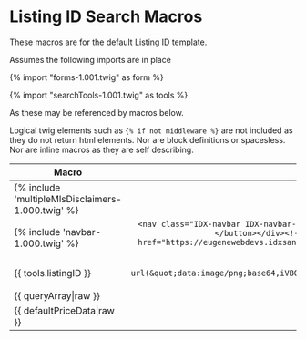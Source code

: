 # Listing ID Search Macros

These macros are for the default Listing ID template.

Assumes the following imports are in place

{% import "forms-1.001.twig" as form %}

{% import "searchTools-1.001.twig" as tools %}

As these may be referenced by macros below.

Logical twig elements such as ```{% if not middleware %}``` are not included as they do not return html elements. Nor are block definitions or spacesless. Nor are inline macros as they are self describing.


| Macro        | Creates           
| ------------- |:-------------:
| {% include 'multipleMlsDisclaimers-1.000.twig' %}     | ``` <div style="display:block; visibility:visible; text-align:center; padding:15px 0 10px 0;">Data services provided by <a href="http://www.idxbroker.com/" target="blank">IDX Broker</a></div> ```
|{% include 'navbar-1.000.twig' %} | ```<nav class="IDX-navbar IDX-navbar-default" role="navigation"><div class="IDX-container-navbar"><!-- Brand and toggle get grouped for better mobile display --><div class="IDX-navbar-header"><button type="button" class="IDX-navbar-toggle IDX-collapsed" data-toggle="idx-collapse" data-target="#IDX-navbar-collapse"><span class="sr-only">Toggle navigation</span><span class="IDX-icon-bar"></span><span class="IDX-icon-bar"></span><span class="IDX-icon-bar"></span></button></div><!-- Collect the nav links, forms, and other content for toggling --><div class="IDX-collapse IDX-navbar-collapse" id="IDX-navbar-collapse"><ul class="IDX-nav IDX-navbar-nav"><li class="IDX-searchNavItem IDX-nav-advanced"><a href="https://eugenewebdevs.idxsandbox.com/idx/search/advanced" class="IDX-searchNavLink"><span>Advanced Search</span></a></li><li class="IDX-searchNavItem IDX-nav-listingid IDX-active"><a href="https://eugenewebdevs.idxsandbox.com/idx/search/listingid" class="IDX-searchNavLink"><span>Listing ID</span></a></li><li class="IDX-searchNavItem IDX-nav-address"><a href="https://eugenewebdevs.idxsandbox.com/idx/search/address" class="IDX-searchNavLink"><span>Address</span></a></li><li class="IDX-searchNavItem IDX-nav-mapsearch"><a href="https://eugenewebdevs.idxsandbox.com/idx/map/mapsearch" class="IDX-searchNavLink"><span>Map Search</span></a></li></ul></div><!-- /.navbar-collapse --></div><!-- /.container-fluid --></nav>```  
|{{ tools.listingID }} | ```<div id="IDX-listingID-group" class="IDX-control-group" data-role="fieldcontain"><label for="IDX-listingID" class="IDX-control-label">Listing ID</label><div class="IDX-controls"><input type="text" name="csv_listingID" id="IDX-listingID" value="" class="IDX-input" data-mini="true" style="background-image: url(&quot;data:image/png;base64,iVBORw0KGgoAAAANSUhEUgAAABAAAAASCAYAAABSO15qAAAAAXNSR0IArs4c6QAAAPhJREFUOBHlU70KgzAQPlMhEvoQTg6OPoOjT+JWOnRqkUKHgqWP4OQbOPokTk6OTkVULNSLVc62oJmbIdzd95NcuGjX2/3YVI/Ts+t0WLE2ut5xsQ0O+90F6UxFjAI8qNcEGONia08e6MNONYwCS7EQAizLmtGUDEzTBNd1fxsYhjEBnHPQNG3KKTYV34F8ec/zwHEciOMYyrIE3/ehKAqIoggo9inGXKmFXwbyBkmSQJqmUNe15IRhCG3byphitm1/eUzDM4qR0TTNjEixGdAnSi3keS5vSk2UDKqqgizLqB4YzvassiKhGtZ/jDMtLOnHz7TE+yf8BaDZXA509yeBAAAAAElFTkSuQmCC&quot;); background-repeat: no-repeat; background-attachment: scroll; background-size: 16px 18px; background-position: 98% 50%; cursor: auto;"><p class="IDX-help-block">Enter up to 25 MLS numbers separated by commas, e.g., 34555867, 53457954, 54552147.</p></div></div>```
|{{ queryArray&#124;raw }}|```{"queryArray":{"page":"listingid","pctPreview":"3","stp":"m"}}```
|{{ defaultPriceData&#124;raw }} | ```{"min":{"bo":"200000","com":"200000","frm":"200000","mfr":"200000","sfr":"200000","rnt":"200000"},"max":{"bo":"800000","com":"800000","frm":"800000","mfr":"800000","sfr":"800000","rnt":"800000"}}```
